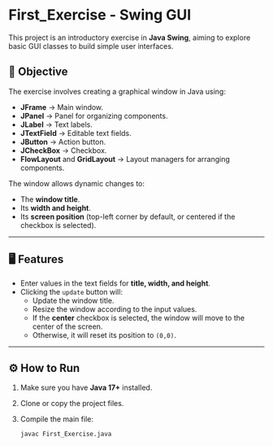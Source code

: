 # First_Exercise - Swing GUI

This project is an introductory exercise in **Java Swing**, aiming to explore basic GUI classes to build simple user interfaces.

## 🎯 Objective

The exercise involves creating a graphical window in Java using:

- **JFrame** → Main window.  
- **JPanel** → Panel for organizing components.  
- **JLabel** → Text labels.  
- **JTextField** → Editable text fields.  
- **JButton** → Action button.  
- **JCheckBox** → Checkbox.  
- **FlowLayout** and **GridLayout** → Layout managers for arranging components.  

The window allows dynamic changes to:  
- The **window title**.  
- Its **width and height**.  
- Its **screen position** (top-left corner by default, or centered if the checkbox is selected).  

---

## 🖥️ Features

- Enter values in the text fields for **title, width, and height**.  
- Clicking the `update` button will:  
  - Update the window title.  
  - Resize the window according to the input values.  
  - If the **center** checkbox is selected, the window will move to the center of the screen.  
  - Otherwise, it will reset its position to `(0,0)`.  

---

## ⚙️ How to Run

1. Make sure you have **Java 17+** installed.  
2. Clone or copy the project files.  
3. Compile the main file:

   ```bash
   javac First_Exercise.java

